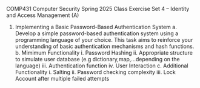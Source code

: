 COMP431 Computer Security
Spring 2025
Class Exercise Set 4 – Identity and Access Management (A)
1. Implementing a Basic Password-Based Authentication System
a. Develop a simple password-based authentication system using a programming language of your choice. This task aims to reinforce your
understanding of basic authentication mechanisms and hash functions.
b. Mimimum Functionality
i. Password Hashing
ii. Appropriate structure to simulate user database (e.g dictionary,map,…depending on the language)
iii. Authentication function
iv. User Interaction
c. Additional Functionality
i. Salting
ii. Password checking complexity
iii. Lock Account after multiple failed attempts
